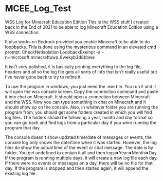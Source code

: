 # MCEE_Log_Test
 WSS Log for Minecraft Education Edition
This is the WSS stuff I created back in the End of 2021 to be able to log Minecraft Education Edition using a WSS connection.  

It also works on Bedrock provided you enable Minecraft to be able to do loopbacks.
This is done using the mysterious command in an elevated cmd prompt: 
CheckNetIsolation LoopbackExempt -a -n=microsoft.minecraftuwp_8wekyb3d8bbwe

 It isn't very polished, it is basically printing everything to the log file, headers and all so the log file gets all sorts of info that isn't really useful but I've never gone back to try to refine it.

To use the program in windows, you just need the .exe file.  You run it and it will open the wss console screen.  Copy the connection command and paste it into chat on Minecraft.  It should open a connection between Minecraft and the WSS.  Now you can type something in chat on Minecraft and it should show up on the console.
Also, in whatever folder you are running the program from, you should get some folders created in which you will find log files.  The folders should be following a year, month and day format so you can go back and find logs from a particular day if you were running the program that day.

The console doesn't show updated time/date of messages or events, the console log only shows the date/time when it was started.  However, the log files do show the actual time of the event or chat message.  The date is by folder.  You get undefined to contain it all and then logs=>Year=>Month=>Day.
If the program is running multiple days, it will create a new log file each day.  If there were no events or messages on a day, there will be no file for that day.
If the program is stopped and then started again, it will append the existing log file.
